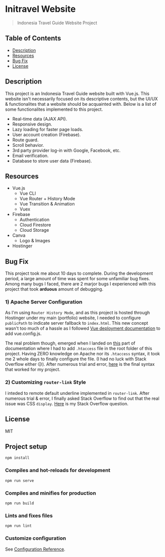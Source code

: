 # **Initravel Website**
> Indonesia Travel Guide Website Project

## Table of Contents
- [ Description ](#desc)
- [ Resources ](#resources)
- [ Bug Fix ](#bug_fix)
- [ License ](#license)

<a name="desc"></a>
## Description
This project is an Indonesia Travel Guide website built with Vue.js. This website isn't necessarily focused on its descriptive contents, but the UI/UX & functionalites that a website should be acquainted with. Below is a list of some functionalites implemented to this project.
- Real-time data (AJAX API).
- Responsive design.
- Lazy loading for faster page loads.
- User account creation (Firebase).
- Route guard.
- Scroll behavior.
- 3rd party provider log-in with Google, Facebook, etc.
- Email verification.
- Database to store user data (Firebase).

<a name="resources"></a>
## Resources
- Vue.js
  - Vue CLI
  - Vue Router + History Mode
  - Vue Transition & Animation
  - Vuex
- Firebase
  - Authentication
  - Cloud Firestore
  - Cloud Storage
- Canva
   - Logo & Images
- Hostinger

<a name="bug_fix"></a>
## Bug Fix
This project took me about 10 days to complete. During the development period, a large amount of time was spent for some unfamiliar bug fixes. Among many bugs I faced, there are 2 marjor bugs I experienced with this project that took **arduous** amount of debugging.

### **1) Apache Server Configuration**

As I'm using `Router History Mode`, and as this project is hosted through Hostinger under my main (portfolio) website, I needed to configure `publicPath` to indicate server fallback to `index.html`. This new concept wasn't too much of a hassle as I followed [Vue deployment documentation](https://cli.vuejs.org/guide/deployment.html#deployment) to add vue.config.js.

The real problem though, emerged when I landed on [this](https://router.vuejs.org/guide/essentials/history-mode.html#html5-history-mode) part of documentation where I had to add `.htaccess` file in the root folder of this project. Having ZERO knowledge on Apache nor its `.htaccess` syntax, it took me 2 whole days to finally configure the file. (I had no luck with Stack Overflow either 😥). After numerous trial and error, [here](https://codepen.io/kevinmnm/pen/ZEWJdWO) is the final syntax that worked for my project.

### **2) Customizing `router-link` Style**

I inteded to remote default underline implemented in `router-link`. After numerous trial & error, I finally asked Stack Overflow to find out that the real issue was CSS `display`. [Here](https://stackoverflow.com/questions/63526678/cannot-remove-underline-from-vue-router-link/63527152?noredirect=1#comment112335377_63527152) is my Stack Overflow question. 

<a name="license"></a>
## License

MIT

## Project setup
```
npm install
```

### Compiles and hot-reloads for development
```
npm run serve
```

### Compiles and minifies for production
```
npm run build
```

### Lints and fixes files
```
npm run lint
```

### Customize configuration
See [Configuration Reference](https://cli.vuejs.org/config/).

